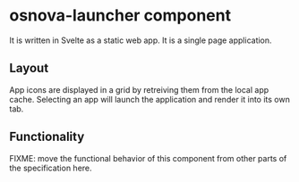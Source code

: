 # osnova-launcher component

It is written in Svelte as a static web app.
It is a single page application.

## Layout

App icons are displayed in a grid by retreiving them from the local app cache.
Selecting an app will launch the application and render it into its own tab.

## Functionality

FIXME: move the functional behavior of this component from other parts of the specification here.
